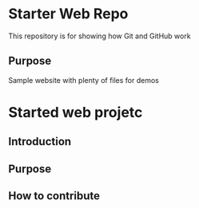 # Starter Web Repo

This repository is for showing how Git and GitHub work

## Purpose

Sample website with plenty of files for demos

# Started web projetc

## Introduction

## Purpose

## How to contribute
